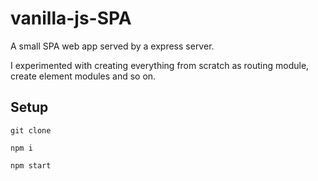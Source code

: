 # vanilla-js-SPA

A small SPA web app served by a express server.

I experimented with creating everything from scratch as routing module, create element modules and so on.

## Setup
```
git clone

npm i

npm start
```
